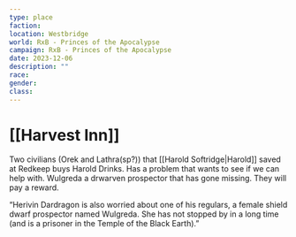 ```yaml
---
type: place
faction: 
location: Westbridge
world: RxB - Princes of the Apocalypse
campaign: RxB - Princes of the Apocalypse
date: 2023-12-06
description: ""
race: 
gender: 
class:
---
```

# [[Harvest Inn]]

Two civilians (Orek and Lathra(sp?)) that [[Harold Softridge|Harold]] saved at Redkeep buys Harold Drinks. Has a problem that wants to see if we can help with. Wulgreda a drwarven prospector that has gone missing. They will pay a reward.

“Herivin Dardragon is also worried about one of his regulars, a female shield dwarf prospector named Wulgreda. She has not stopped by in a long time (and is a prisoner in the Temple of the Black Earth).”